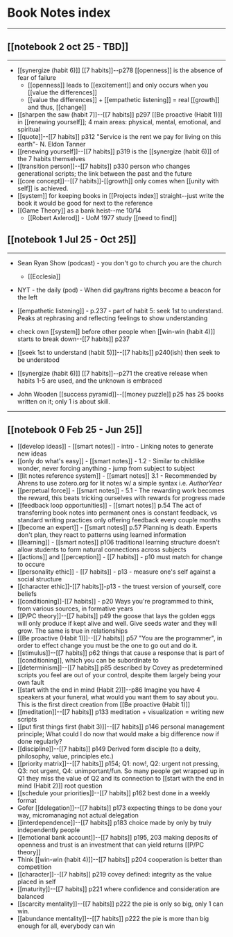 # Book Notes index
---
## [[notebook 2 oct 25 - TBD]]
---
- [[synergize (habit 6)]] [[7 habits]]--p278 [[openness]] is the absence of fear of failure
	- [[openness]] leads to [[excitement]] and only occurs when you [[value the differences]]
	- [[value the differences]] + [[empathetic listening]] = real [[growth]] and thus, [[change]]
- [[sharpen the saw (habit 7]]--[[7 habits]] p297 [[Be proactive (Habit 1)]] in [[renewing yourself]]; 4 main areas: physical, mental, emotional, and spiritual
- [[quote]]--[[7 habits]] p312 "Service is the rent we pay for living on this earth"- N. Eldon Tanner
- [[renewing yourself]]--[[7 habits]] p319 is the [[synergize (habit 6)]] of the 7 habits themselves
- [[transition person]]--[[7 habits]] p330 person who changes generational scripts; the link between the past and the future
- [[core concept]]--[[7 habits]]-[[growth]] only comes when [[unity with self]] is achieved. 
- [[system]] for keeping books in [[Projects index]] straight--just write the book it would be good for next to the reference
- [[Game Theory]] as a bank heist--me 10/14
	- [[Robert Axlerod]] - UoM 1977 study [[need to find]]
## [[notebook 1 Jul 25 - Oct 25]]
---
- Sean Ryan Show (podcast) - you don't go to church you are the church
	- [[Ecclesia]]

- NYT - the daily (pod) - When did gay/trans rights become a beacon for the left

- [[empathetic listening]] - p.237 - part of habit 5: seek 1st to understand. Peaks at rephrasing and reflecting feelings to show understanding
- check own [[system]] before other people when [[win-win (habit 4)]] starts to break down--[[7 habits]] p237
- [[seek 1st to understand (habit 5)]]--[[7 habits]] p240(ish) then seek to be understood
- [[synergize (habit 6)]] [[7 habits]]--p271 the creative release when habits 1-5 are used, and the unknown is embraced
- John Wooden [[success pyramid]]--[[money puzzle]] p25 has 25 books written on it; only 1 is about skill. 
---
## [[notebook 0 Feb 25 - Jun 25]]

- [[develop ideas]] - [[smart notes]] - intro - Linking notes to generate new ideas
- [[only do what's easy]] - [[smart notes]] - 1.2 - Similar to childlike wonder, never forcing anything - jump from subject to subject
-  [[lit notes reference system]] - [[smart notes]] 3.1 - Recommended by Ahrens to use zotero.org for lit notes w/ a simple syntax i.e. _AuthorYear_
- [[perpetual force]] -  [[smart notes]] - 5.1 - The rewarding work becomes the reward, this beats tricking ourselves with rewards for progress made
- [[feedback loop opportunities]] - [[smart notes]] p.54 The act of transferring book notes into permanent ones is constant feedback, vs standard writing practices only offering feedback every couple months 
- [[become an expert]] - [[smart notes]] p.57 Planning is death.  Experts don't plan, they react to patterns using learned information
- [[learning]] - [[smart notes]] p106 traditional learning structure doesn't allow students to form natural connections across subjects
- [[actions]] and [[perception]] - [[7 habits]] - p10 must match for change to occure
- [[personality ethic]] - [[7 habits]] - p13 - measure one's self against a social structure
- [[character ethic]]-[[7 habits]]-p13 - the truest version of yourself, core beliefs
- [[conditioning]]-[[7 habits]] - p20 Ways you're programmed to think, from various sources, in formative years
- [[P/PC theory]]--[[7 habits]] p49 the goose that lays the golden eggs will only produce if kept alive and well.  Give seeds water and they will grow.  The same is true in relationships
- [[Be proactive (Habit 1)]]--[[7 habits]] p57 "You are the programmer", in order to effect change you must be the one to go out and do it.
- [[stimulus]]--[[7 habits]] p62 things that cause a response that is part of [[conditioning]], which you can be subordinate to
- [[determinism]]--[[7 habits]] p85 described by Covey as predetermined scripts you feel are out of your control, despite them largely being your own fault
- [[start with the end in mind (Habit 2)]]--p86 Imagine you have 4 speakers at your funeral, what would you want them to say about you.  This is the first direct creation from [[Be proactive (Habit 1)]]
- [[meditation]]--[[7 habits]] p133 meditation + visualization = writing new scripts
- [[put first things first (habit 3)]]--[[7 habits]] p146 personal management principle; What could I do now that would make a big difference now if done regularly?
- [[discipline]]--[[7 habits]] p149 Derived form disciple (to a deity, philosophy, value, principles etc.)
- [[priority matrix]]--[[7 habits]] p154; Q1: now!, Q2: urgent not pressing, Q3: not urgent, Q4: unimportant/fun. So many people get wrapped up in Q1 they miss the value of Q2 and its connection to [[start with the end in mind (Habit 2)]] root question
- [[schedule your priorities]]--[[7 habits]] p162 best done in a weekly format
- Gofer [[delegation]]--[[7 habits]] p173 expecting things to be done your way, micromanaging not actual delegation
- [[interdependence]]--[[7 habits]] p183 choice made by only by truly independently people
- [[emotional bank account]]--[[7 habits]] p195, 203 making deposits of openness and trust is an investment that can yield returns [[P/PC theory]]
- Think [[win-win (habit 4)]]--[[7 habits]] p204 cooperation is better than competition
- [[character]]--[[7 habits]] p219 covey defined: integrity as the value placed in self
- [[maturity]]--[[7 habits]] p221 where confidence and consideration are balanced
- [[scarcity mentality]]--[[7 habits]] p222 the pie is only so big, only 1 can win.
- [[abundance mentality]]--[[7 habits]] p222 the pie is more than big enough for all, everybody can win